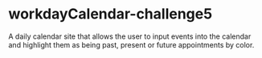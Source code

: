 # workdayCalendar-challenge5

A daily calendar site that allows the user to input events into the calendar and highlight them as being past, present or future appointments by color.

